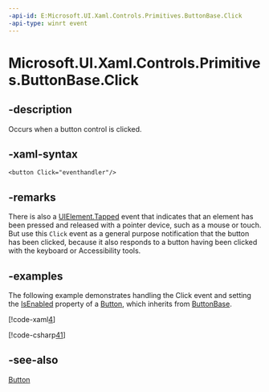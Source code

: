 ```yaml
---
-api-id: E:Microsoft.UI.Xaml.Controls.Primitives.ButtonBase.Click
-api-type: winrt event
---
```


<!-- Event syntax
public event Windows.UI.Xaml.RoutedEventHandler Click
-->

# Microsoft.UI.Xaml.Controls.Primitives.ButtonBase.Click

## -description
Occurs when a button control is clicked.

## -xaml-syntax
```xaml
<button Click="eventhandler"/>
```


## -remarks

There is also a [UIElement.Tapped](https://docs.microsoft.com/windows/windows-app-sdk/api/winrt/Microsoft.UI.Xaml.UIElement.Tapped)
event that indicates that an element has been pressed and released with a pointer device, such as a mouse or touch.
But use this `Click` event as a general purpose notification that the button has been clicked,
because it also responds to a button having been clicked with the keyboard or Accessibility tools.


## -examples
The following example demonstrates handling the Click event and setting the [IsEnabled](../microsoft.ui.xaml.controls/control_isenabled.md) property of a [Button](../microsoft.ui.xaml.controls/button.md), which inherits from [ButtonBase](buttonbase.md).



[!code-xaml[4](../microsoft.ui.xaml/code/System.Windows.Controls.ButtonClickEx/csharp/Page.xaml#Snippet4)]


[!code-csharp[41](../microsoft.ui.xaml/code/System.Windows.Controls.ButtonClickEx/csharp/Page.xaml.cs#Snippet41)]

## -see-also
[Button](../microsoft.ui.xaml.controls/button.md)
